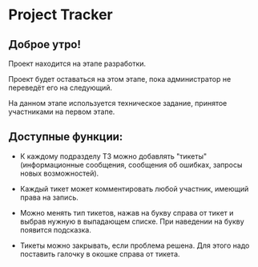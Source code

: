 # Project Tracker

## Доброе утро!

Проект находится на этапе разработки.

Проект будет оставаться на этом этапе, пока администратор не переведёт его на следующий.

На данном этапе используется техническое задание, принятое участниками на первом этапе. 

## Доступные функции:

* К каждому подразделу ТЗ можно добавлять "тикеты" (информационные сообщения, сообщения об ошибках, запросы новых возможностей).

* Каждый тикет может комментировать любой участник, имеющий права на запись.

* Можно менять тип тикетов, нажав на букву справа от тикет и выбрав нужную в выпадающем списке. При наведении на букву появится подсказка.

* Тикеты можно закрывать, если проблема решена. Для этого надо поставить галочку в окошке справа от тикета.


